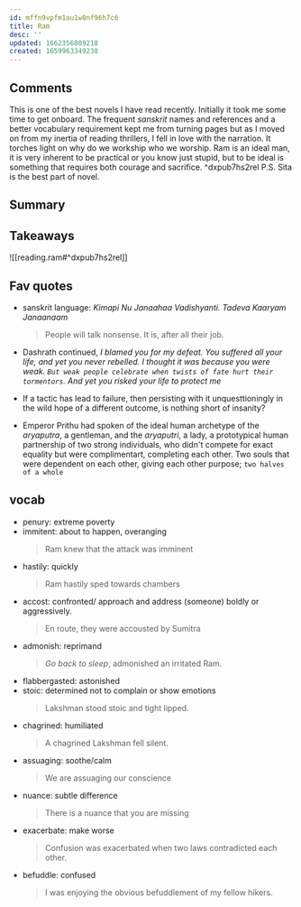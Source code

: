 ```yaml
---
id: mffn9vpfm1au1w8nf96h7c6
title: Ram
desc: ''
updated: 1662356809218
created: 1659963349238
---
```

## Comments

This is one of the best novels I have read recently. Initially it took me some time to get onboard. The frequent _sanskrit_ names and references and a better vocabulary requirement kept me from turning pages but as I moved on from my inertia of reading thrillers, I fell in love with the narration. It torches light on why do we workship who we worship. Ram is an ideal man, it is very inherent to be practical or you know just stupid, but to be ideal is something that requires both courage and sacrifice. ^dxpub7hs2rel
P.S. Sita is the best part of novel.

## Summary

## Takeaways

![[reading.ram#^dxpub7hs2rel]]
## Fav quotes

- sanskrit language:  _Kimapi Nu Janaahaa Vadishyanti. Tadeva Kaaryam Janaanaam_ 
    > People will talk nonsense. It is, after all their job.

- Dashrath continued, _I blamed you for my defeat. You suffered all your life, and yet you never rebelled. I thought it was because you were weak. `But weak people celebrate when twists of fate hurt their tormentors`. And yet you risked your life to protect me_

- If a tactic has lead to failure, then persisting with it unquesttioningly in the wild hope of a different outcome, is nothing short of insanity?

- Emperor Prithu had spoken of the ideal human archetype of the _aryaputra_, a gentleman, and the _aryaputri_, a lady, a prototypical human partnership of two strong individuals, who didn't compete for exact equality but were complimentart, completing each other. Two souls that were dependent on each other, giving each other purpose; `two halves of a whole`

## vocab
- penury: extreme poverty
- immitent: about to happen, overanging
    > Ram knew that the attack was imminent
- hastily: quickly
    > Ram hastily sped towards chambers
- accost: confronted/ approach and address (someone) boldly or aggressively.
    > En route, they were accousted by Sumitra
- admonish: reprimand
    > _Go back to sleep_, admonished an irritated Ram.
- flabbergasted: astonished
- stoic: determined not to complain or show emotions
    > Lakshman stood stoic and tight lipped.
- chagrined: humiliated
    > A chagrined Lakshman fell silent.
- assuaging: soothe/calm
    > We are assuaging our conscience
- nuance: subtle difference
    > There is a nuance that you are missing
- exacerbate: make worse
    > Confusion was exacerbated when two laws contradicted each other.
- befuddle: confused
    > I was enjoying the obvious befuddlement of my fellow hikers.

